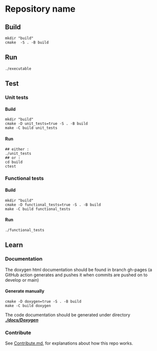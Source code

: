 # Repository name

## Build

```shell
mkdir "build"
cmake  -S . -B build
```

## Run

```shell
./executable
```

## Test

### Unit tests

#### Build

```shell
mkdir "build"
cmake -D unit_tests=true -S . -B build
make -C build unit_tests
```

#### Run

```shell
## either :
./unit_tests
## or :
cd build
ctest
```

### Functional tests

#### Build

```shell
mkdir "build"
cmake -D functional_tests=true -S . -B build
make -C build functional_tests
```

#### Run

```shell
./functional_tests
```

## Learn

### Documentation

The doxygen html documentation should be found in branch gh-pages
(a GitHub action generates and pushes it when commits are pushed on to develop or main)

#### Generate manually

```shell
cmake -D doxygen=true -S . -B build
make -C build doxygen
```

The code documentation should be generated under directory ***[./docs/Doxygen](./docs/Doxygen)***

### Contribute

See [Contribute.md](./Contribute.md), for explanations about how this repo works.